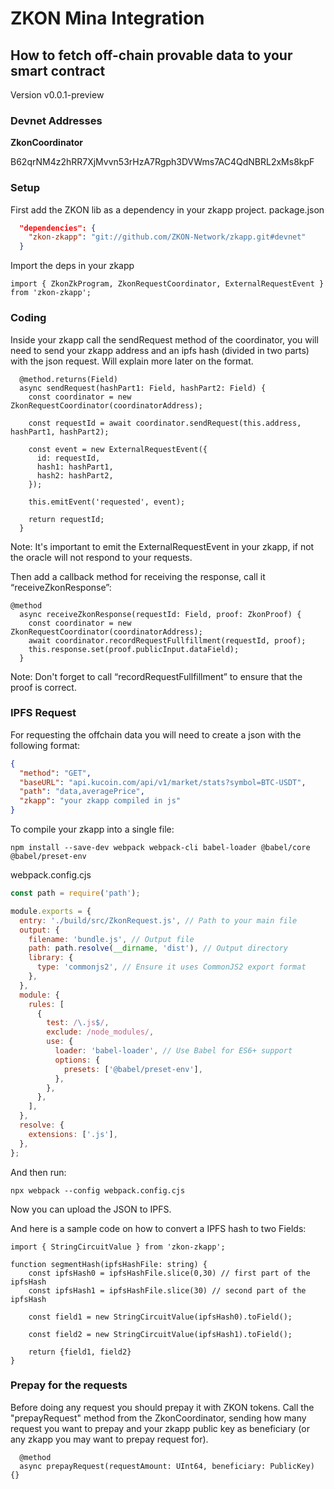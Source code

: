 # ZKON Mina Integration

## How to fetch off-chain provable data to your smart contract

Version v0.0.1-preview

### Devnet Addresses

**ZkonCoordinator**

B62qrNM4z2hRR7XjMvvn53rHzA7Rgph3DVWms7AC4QdNBRL2xMs8kpF

### Setup

First add the ZKON lib as a dependency in your zkapp project. 
package.json

```json
  "dependencies": {
    "zkon-zkapp": "git://github.com/ZKON-Network/zkapp.git#devnet"
  }
```

Import the deps in your zkapp

```tsx
import { ZkonZkProgram, ZkonRequestCoordinator, ExternalRequestEvent } from 'zkon-zkapp';
```

### Coding

Inside your zkapp call the sendRequest method of the coordinator, you will need to send your zkapp address and an ipfs hash (divided in two parts) with the json request. Will explain more later on the format. 

```tsx
  @method.returns(Field)
  async sendRequest(hashPart1: Field, hashPart2: Field) {
    const coordinator = new ZkonRequestCoordinator(coordinatorAddress);
    
    const requestId = await coordinator.sendRequest(this.address, hashPart1, hashPart2);

    const event = new ExternalRequestEvent({
      id: requestId,
      hash1: hashPart1,
      hash2: hashPart2,      
    });
    
    this.emitEvent('requested', event);

    return requestId;
  }
```

Note: It's important to emit the ExternalRequestEvent in your zkapp, if not the oracle will not respond to your requests. 

Then add a callback method for receiving the response, call it “receiveZkonResponse”:

```tsx
@method
  async receiveZkonResponse(requestId: Field, proof: ZkonProof) {
    const coordinator = new ZkonRequestCoordinator(coordinatorAddress);
    await coordinator.recordRequestFullfillment(requestId, proof);
    this.response.set(proof.publicInput.dataField); 
  }
```

Note: Don't forget to call “recordRequestFullfillment” to ensure that the proof is correct.

### IPFS Request

For requesting the offchain data you will need to create a json with the following format: 

```json
{
  "method": "GET",
  "baseURL": "api.kucoin.com/api/v1/market/stats?symbol=BTC-USDT",
  "path": "data,averagePrice",
  "zkapp": "your zkapp compiled in js"
}
```

To compile your zkapp into a single file:

```
npm install --save-dev webpack webpack-cli babel-loader @babel/core @babel/preset-env
```

webpack.config.cjs

```js
const path = require('path');

module.exports = {
  entry: './build/src/ZkonRequest.js', // Path to your main file
  output: {
    filename: 'bundle.js', // Output file
    path: path.resolve(__dirname, 'dist'), // Output directory
    library: {
      type: 'commonjs2', // Ensure it uses CommonJS2 export format
    },
  },
  module: {
    rules: [
      {
        test: /\.js$/,
        exclude: /node_modules/,
        use: {
          loader: 'babel-loader', // Use Babel for ES6+ support
          options: {
            presets: ['@babel/preset-env'],
          },
        },
      },
    ],
  },
  resolve: {
    extensions: ['.js'],
  },
};


```

And then run:
```
npx webpack --config webpack.config.cjs
```

Now you can upload the JSON to IPFS.

And here is a sample code on how to convert a IPFS hash to two Fields:

```tsx
import { StringCircuitValue } from 'zkon-zkapp';

function segmentHash(ipfsHashFile: string) {
    const ipfsHash0 = ipfsHashFile.slice(0,30) // first part of the ipfsHash
    const ipfsHash1 = ipfsHashFile.slice(30) // second part of the ipfsHash
      
    const field1 = new StringCircuitValue(ipfsHash0).toField();
    
    const field2 = new StringCircuitValue(ipfsHash1).toField();
  
    return {field1, field2}
}
```

### Prepay for the requests

Before doing any request you should prepay it with ZKON tokens. Call the "prepayRequest" method from the ZkonCoordinator, sending how many request you want to prepay and your zkapp public key as beneficiary (or any zkapp you may want to prepay request for).

```tsx
  @method 
  async prepayRequest(requestAmount: UInt64, beneficiary: PublicKey) {}
```